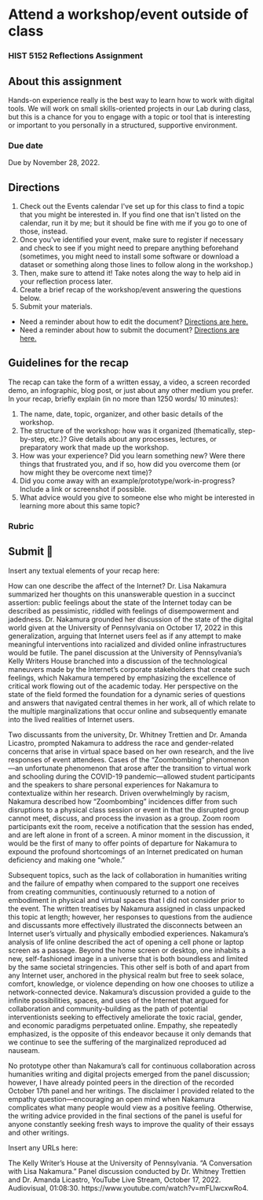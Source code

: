 # Attend a workshop/event outside of class
### HIST 5152 Reflections Assignment

## About this assignment
Hands-on experience really is the best way to learn how to work with digital tools. We will work on small skills-oriented projects in our Lab during class, but this is a chance for you to engage with a topic or tool that is interesting or important to you personally in a structured, supportive environment.

### Due date
Due by November 28, 2022.

## Directions
1. Check out the Events calendar I've set up for this class to find a topic that you might be interested in. If you find one that isn't listed on the calendar, run it by me;  but it should be fine with me if you go to one of those, instead.
2. Once you've identified your event, make sure to register if necessary and check to see if you might need to prepare anything beforehand (sometimes, you might need to install some software or download a dataset or something along those lines to follow along in the workshop.) 
3. Then, make sure to attend it! Take notes along the way to help aid in your reflection process later.
4. Create a brief recap of the workshop/event answering the questions below.
5. Submit your materials.
  - Need a reminder about how to edit the document? [Directions are here.](https://github.com/HIST5152/assignments/blob/main/README.md#editing-the-documents)
  - Need a reminder about how to submit the document? [Directions are here.](https://github.com/HIST5152/assignments/blob/main/README.md#submitting-the-documents)

## Guidelines for the recap
The recap can take the form of a written essay, a video, a screen recorded demo, an infographic, blog post, or just about any other medium you prefer. In your recap, briefly explain (in no more than 1250 words/ 10 minutes):

1. The name, date, topic, organizer, and other basic details of the workshop.
2. The structure of the workshop: how was it organized (thematically, step-by-step, etc.)? Give details about any processes, lectures, or preparatory work that made up the workshop.
3. How was your experience? Did you learn something new? Were there things that frustrated you, and if so, how did you overcome them (or how might they be overcome next time)?
4. Did you come away with an example/prototype/work-in-progress? Include a link or screenshot if possible.
5. What advice would you give to someone else who might be interested in learning more about this same topic?

### Rubric

## Submit 🎯
Insert any textual elements of your recap here:
<p>How can one describe the affect of the Internet? Dr. Lisa Nakamura summarized her thoughts on this unanswerable question in a succinct assertion: public feelings about the state of the Internet today can be described as pessimistic, riddled with feelings of disempowerment and jadedness. Dr. Nakamura grounded her discussion of the state of the digital world given at the University of Pennsylvania on October 17, 2022 in this generalization, arguing that Internet users feel as if any attempt to make meaningful interventions into racialized and divided online infrastructures would be futile. The panel discussion at the University of Pennsylvania’s Kelly Writers House branched into a discussion of the technological maneuvers made by the Internet’s corporate stakeholders that create such feelings, which Nakamura tempered by emphasizing the excellence of critical work flowing out of the academic today. Her perspective on the state of the field formed the foundation for a dynamic series of questions and answers that navigated central themes in her work, all of which relate to the multiple marginalizations that occur online and subsequently emanate into the lived realities of Internet users.</p> 
<p>Two discussants from the university, Dr. Whitney Trettien and Dr. Amanda Licastro, prompted Nakamura to address the race and gender-related concerns that arise in virtual space based on her own research, and the live responses of event attendees. Cases of the “Zoombombing” phenomenon—an unfortunate phenomenon that arose after the transition to virtual work and schooling during the COVID-19 pandemic—allowed student participants and the speakers to share personal experiences for Nakamura to contextualize within her research. Driven overwhelmingly by racism, Nakamura described how “Zoombombing” incidences differ from such disruptions to a physical class session or event in that the disrupted group cannot meet, discuss, and process the invasion as a group. Zoom room participants exit the room, receive a notification that the session has ended, and are left alone in front of a screen. A minor moment in the discussion, it would be the first of many to offer points of departure for Nakamura to expound the profound shortcomings of an Internet predicated on human deficiency and making one “whole.”</p>  
<p>Subsequent topics, such as the lack of collaboration in humanities writing and the failure of empathy when compared to the support one receives from creating communities, continuously returned to a notion of embodiment in physical and virtual spaces that I did not consider prior to the event. The written treatises by Nakamura assigned in class unpacked this topic at length; however, her responses to questions from the audience and discussants more effectively illustrated the disconnects between an Internet user’s virtually and physically embodied experiences. Nakamura’s analysis of life online described the act of opening a cell phone or laptop screen as a passage. Beyond the home screen or desktop, one inhabits a new, self-fashioned image in a universe that is both boundless and limited by the same societal stringencies. This other self is both of and apart from any Internet user, anchored in the physical realm but free to seek solace, comfort, knowledge, or violence depending on how one chooses to utilize a network-connected device. Nakamura’s discussion provided a guide to the infinite possibilities, spaces, and uses of the Internet that argued for collaboration and community-building as the path of potential interventionists seeking to effectively ameliorate the toxic racial, gender, and economic paradigms perpetuated online. Empathy, she repeatedly emphasized, is the opposite of this endeavor because it only demands that we continue to see the suffering of the marginalized reproduced ad nauseam.</p>  
<p>No prototype other than Nakamura’s call for continuous collaboration across humanities writing and digital projects emerged from the panel discussion; however, I have already pointed peers in the direction of the recorded October 17th panel and her writings. The disclaimer I provided related to the empathy question—encouraging an open mind when Nakamura complicates what many people would view as a positive feeling. Otherwise, the writing advice provided in the final sections of the panel is useful for anyone constantly seeking fresh ways to improve the quality of their essays and other writings.</p> 

Insert any URLs here: 
<p>The Kelly Writer’s House at the University of Pennsylvania. “A Conversation with Lisa Nakamura.” Panel discussion conducted by Dr. Whitney Trettien and Dr. Amanda Licastro, YouTube Live Stream, October 17, 2022. Audiovisual, 01:08:30. https://www.youtube.com/watch?v=mFLlwcxwRo4.  
